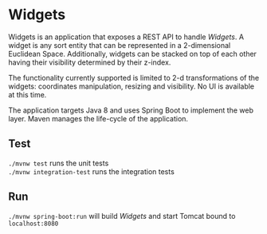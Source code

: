 # Widgets

Widgets is an application that exposes a REST API to handle _Widgets_. A widget is any sort entity that can be represented in a 2-dimensional Euclidean Space. Additionally, widgets can be stacked on top of each other having their visibility determined by their z-index.

The functionality currently supported is limited to 2-d transformations of the widgets: coordinates manipulation, resizing and visibility. No UI is available at this time.

The application targets Java 8 and uses Spring Boot to implement the web layer. Maven manages the life-cycle of the application.

## Test

`./mvnw test` runs the unit tests  
`./mvnw integration-test` runs the integration tests

## Run

`./mvnw spring-boot:run` will build _Widgets_ and start Tomcat bound to `localhost:8080`
